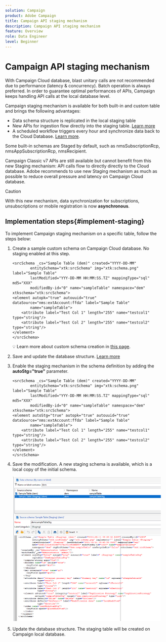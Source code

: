 ```yaml
---
solution: Campaign
product: Adobe Campaign
title: Campaign API staging mechanism
description: Campaign API staging mechanism
feature: Overview
role: Data Engineer
level: Beginner
---
```

# Campaign API staging mechanism

With Campaign Cloud database, blast unitary calls are not recommended due to performance (latency & concurrency). Batch operation is always preferred. In order to guarantee optimal performances of APIs, Campaign keeps handling API calls at the local database level.

Campaign staging mechanism is available for both built-in and custom table and brings the following advantages:

* Data schema structure is replicated in the local staging table
* New APIs for ingestion flow directly into the staging table. [Learn more](new-apis.md)
* A scheduled workflow triggers every hour and synchronize data back to the Cloud Database. [Learn more](../config/replication.md).

Some built-in schemas are Staged by default, such as nmsSubscriptionRcp, nmsAppSubscriptionRcp, nmsRecipient.

Campaign Classic v7 APIs are still available but cannot benefit from this new Staging mechanism: API calls flow to directly directly to the Cloud database. Adobe recommends to use new Staging mechanism as much as possible to reduce overall pressure and latency on Campaign Cloud database. 

>[!CAUTION]
>
>With this new mechanism, data synchronization for subscriptions, unsubscriptions or mobile registration is now **asynchronous**.
>

## Implementation steps{#implement-staging}

To implement Campaign staging mechanism on a specific table, follow the steps below:

1. Create a sample custom schema on Campaign Cloud database. No staging enabled at this step.

    ```
    <srcSchema _cs="Sample Table (dem)" created="YYYY-DD-MM"
            entitySchema="xtk:srcSchema" img="xtk:schema.png" label="Sample Table"
            lastModified="YYY-DD-MM HH:MM:SS.TZ" mappingType="sql" md5="XXX"
            modifiedBy-id="0" name="sampleTable" namespace="dem" xtkschema="xtk:srcSchema">
    <element autopk="true" autouuid="true" dataSource="nms:extAccount:ffda" label="Sample Table"
            name="sampleTable">
        <attribute label="Test Col 1" length="255" name="testcol1" type="string"/>
        <attribute label="Test Col 2" length="255" name="testcol2" type="string"/>
    </element>
    </srcSchema>
    ```

    :bulb: Learn more about custom schema creation in [this page](create-schema.md).

1. Save and update the database structure.  [Learn more](update-database-structure.md)

1. Enable the staging mechanism in the schema definition by adding the **autoStg="true"** parameter.

    ```
    <srcSchema _cs="Sample Table (dem)" created="YYYY-DD-MM"
            entitySchema="xtk:srcSchema" img="xtk:schema.png" label="Sample Table"
            lastModified="YYY-DD-MM HH:MM:SS.TZ" mappingType="sql" md5="XXX"
            modifiedBy-id="0" name="sampleTable" namespace="dem" xtkschema="xtk:srcSchema">
    <element autoStg="true" autopk="true" autouuid="true" dataSource="nms:extAccount:ffda" label="Sample Table"
            name="sampleTable">
        <attribute label="Test Col 1" length="255" name="testcol1" type="string"/>
        <attribute label="Test Col 2" length="255" name="testcol2" type="string"/>
    </element>
    </srcSchema>
    ```

1. Save the modification. A new staging schema is available, which is a local copy of the initial schema.

    ![](assets/staging-mechanism.png)

1. Update the database structure. The staging table will be created on Campaign local database.
